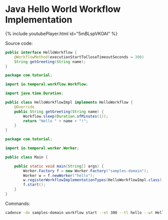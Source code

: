 # Java Hello World Workflow Implementation

{% include youtubePlayer.html id="5mBLspVKOAI" %}

Source code:

```java
public interface HelloWorkflow {
    @WorkflowMethod(executionStartToCloseTimeoutSeconds = 300)
    String getGreeting(String name);
}
```
```java
package com.tutorial;

import io.temporal.workflow.Workflow;

import java.time.Duration;

public class HelloWorkflowImpl implements HelloWorkflow {
    @Override
    public String getGreeting(String name) {
        Workflow.sleep(Duration.ofMinutes(1));
        return "Hello " + name + "!";
    }
}
```
```java
package com.tutorial;

import io.temporal.worker.Worker;

public class Main {

    public static void main(String[] args) {
        Worker.Factory f = new Worker.Factory("samples-domain");
        Worker w = f.newWorker("hello");
        w.registerWorkflowImplementationTypes(HelloWorkflowImpl.class);
        f.start();
    }
}
```
Commands:
```bash
cadence -do samples-domain workflow start --et 300 --tl hello --wt HelloWorkflow_getGreeting --input \"World\"
```

